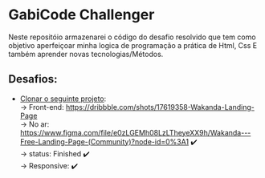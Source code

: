 # GabiCode Challenger

Neste repositóio armazenarei o código do desafio resolvido que tem como objetivo aperfeiçoar minha logica de programação a prática de Html, Css E também aprender novas tecnologias/Métodos.

## Desafios:
  - [Clonar o seguinte projeto](#):                                                    
       -> Front-end: https://dribbble.com/shots/17619358-Wakanda-Landing-Page                                                        
       -> No ar: https://www.figma.com/file/e0zLGEMh08LzLTheyeXX9h/Wakanda---Free-Landing-Page-(Community)?node-id=0%3A1  ✔️                                                               
       -> status: Finished ✔️                                                        
       -> Responsive: ✔️                                                                                   
